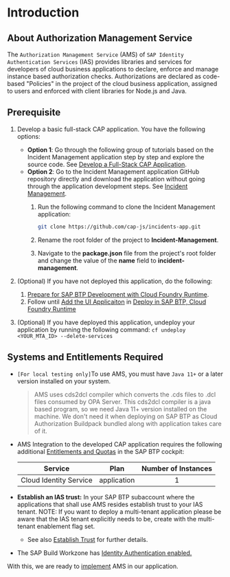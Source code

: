 # Introduction
## About Authorization Management Service

The `Authorization Management Service` (AMS) of `SAP Identity Authentication Services` (IAS) provides libraries and services for developers of cloud business applications to declare, enforce and manage instance based authorization checks. Authorizations are declared as code-based "Policies" in the project of the cloud business application, assigned to users and enforced with client libraries for Node.js and Java.

## Prerequisite
1. Develop a basic full-stack CAP application. You have the following options:
    - **Option 1**: Go through the following group of tutorials based on the Incident Management application step by step and explore the source code. See [Develop a Full-Stack CAP Application](https://developers.sap.com/group.cap-application-full-stack.html).
    - **Option 2**: Go to the Incident Management application GitHub repository directly and download the application without going through the application development steps. See [Incident Management](https://github.com/cap-js/incidents-app).
        1. Run the following command to clone the Incident Management application:

            ```sh
            git clone https://github.com/cap-js/incidents-app.git
            ```
        2. Rename the root folder of the project to **Incident-Management**.
        3. Navigate to the **package.json** file from the project's root folder and change the  value of the **name** field to **incident-management**.

2. (Optional) If you have not deployed this application, do the following:
     1. [Prepare for SAP BTP Development with Cloud Foundry Runtime](https://developers.sap.com/tutorials/prepare-btp-cf.html).
     2. Follow until [Add the UI Applicaiton](https://developers.sap.com/tutorials/deploy-to-cf.html#2d5dd378-1a41-4166-9a4b-75f8181ba71f) in [Deploy in SAP BTP, Cloud Foundry Runtime](https://developers.sap.com/tutorials/deploy-to-cf.html#2d5dd378-1a41-4166-9a4b-75f8181ba71f)

3. (Optional) If you have deployed this application, undeploy your application by running the following command:
    `cf undeploy <YOUR_MTA_ID> --delete-services`
## Systems and Entitlements Required
 - `[For local testing only]`To use AMS, you must have `Java 11+` or a later version installed on your system.
     
     >AMS uses cds2dcl compiler which converts the .cds files to .dcl files consumed by OPA Server. This cds2dcl compiler is a java based program, so we need Java 11+ version installed on the machine.
     We don't need it when deploying on SAP BTP as Cloud Authorization Buildpack bundled along with application takes care of it.
 - AMS Integration to the developed CAP application requires the following additional [Entitlements and Quotas](https://help.sap.com/products/BTP/65de2977205c403bbc107264b8eccf4b/00aa2c23479d42568b18882b1ca90d79.html?locale=en-US) in the SAP BTP cockpit:

    | Service                           | Plan       | Number of Instances |
    |-----------------------------------|------------| :-------------------:|
    | Cloud Identity Service | application | 1 |
 - **Establish an IAS trust:** In your SAP BTP subaccount where the applications that shall use AMS resides establish trust to your IAS tenant. NOTE: If you want to deploy a multi-tenant application please be aware that the IAS tenant explicitly needs to be, create with the multi-tenant enablement flag set.
    - See also [Establish Trust](https://help.sap.com/viewer/65de2977205c403bbc107264b8eccf4b/Cloud/en-US/161f8f0cfac64c4fa2d973bc5f08a894.html) for further details.
 - The SAP Build Workzone has [Identity Authentication enabled.](https://help.sap.com/docs/build-work-zone-standard-edition/sap-build-work-zone-standard-edition/switching-to-sap-cloud-identity-services-identity-authentication)

 With this, we are ready to [implement](./2-implement.md) AMS in our application.

   
